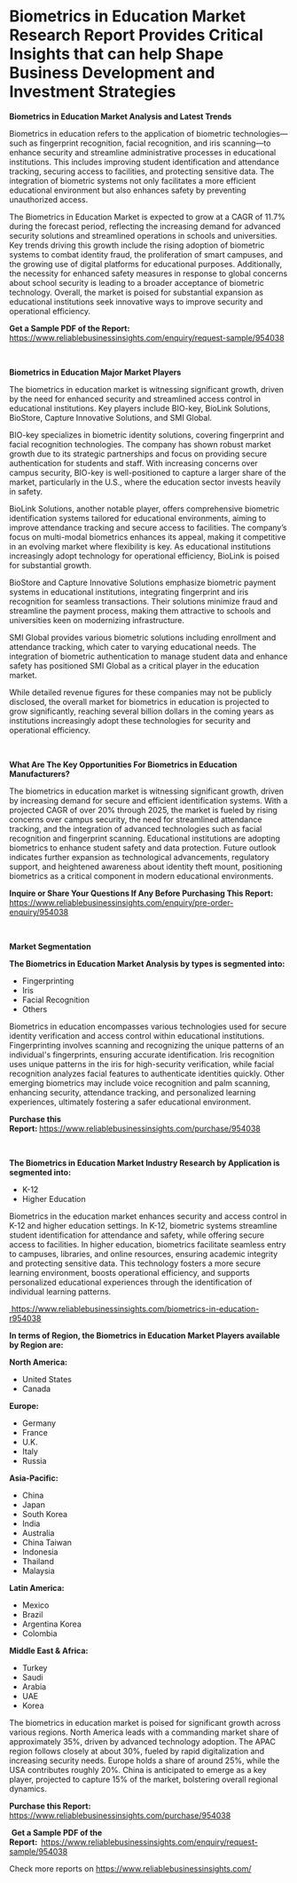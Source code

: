 <p><h1>Biometrics in Education Market Research Report Provides Critical Insights that can help Shape Business Development and Investment Strategies</h1></p><p><strong>Biometrics in Education Market Analysis and Latest Trends</strong></p>
<p><p>Biometrics in education refers to the application of biometric technologies—such as fingerprint recognition, facial recognition, and iris scanning—to enhance security and streamline administrative processes in educational institutions. This includes improving student identification and attendance tracking, securing access to facilities, and protecting sensitive data. The integration of biometric systems not only facilitates a more efficient educational environment but also enhances safety by preventing unauthorized access.</p><p>The Biometrics in Education Market is expected to grow at a CAGR of 11.7% during the forecast period, reflecting the increasing demand for advanced security solutions and streamlined operations in schools and universities. Key trends driving this growth include the rising adoption of biometric systems to combat identity fraud, the proliferation of smart campuses, and the growing use of digital platforms for educational purposes. Additionally, the necessity for enhanced safety measures in response to global concerns about school security is leading to a broader acceptance of biometric technology. Overall, the market is poised for substantial expansion as educational institutions seek innovative ways to improve security and operational efficiency.</p></p>
<p><strong>Get a Sample PDF of the Report:&nbsp;</strong> <a href="https://www.reliablebusinessinsights.com/enquiry/request-sample/954038?utm_campaign=3273&utm_medium=2&utm_source=Github&utm_content=ia&utm_term=07032025&utm_id=biometrics-in-education">https://www.reliablebusinessinsights.com/enquiry/request-sample/954038</a></p>
<p>&nbsp;</p>
<p><strong>Biometrics in Education Major Market Players</strong></p>
<p><p>The biometrics in education market is witnessing significant growth, driven by the need for enhanced security and streamlined access control in educational institutions. Key players include BIO-key, BioLink Solutions, BioStore, Capture Innovative Solutions, and SMI Global.</p><p>BIO-key specializes in biometric identity solutions, covering fingerprint and facial recognition technologies. The company has shown robust market growth due to its strategic partnerships and focus on providing secure authentication for students and staff. With increasing concerns over campus security, BIO-key is well-positioned to capture a larger share of the market, particularly in the U.S., where the education sector invests heavily in safety.</p><p>BioLink Solutions, another notable player, offers comprehensive biometric identification systems tailored for educational environments, aiming to improve attendance tracking and secure access to facilities. The company’s focus on multi-modal biometrics enhances its appeal, making it competitive in an evolving market where flexibility is key. As educational institutions increasingly adopt technology for operational efficiency, BioLink is poised for substantial growth.</p><p>BioStore and Capture Innovative Solutions emphasize biometric payment systems in educational institutions, integrating fingerprint and iris recognition for seamless transactions. Their solutions minimize fraud and streamline the payment process, making them attractive to schools and universities keen on modernizing infrastructure.</p><p>SMI Global provides various biometric solutions including enrollment and attendance tracking, which cater to varying educational needs. The integration of biometric authentication to manage student data and enhance safety has positioned SMI Global as a critical player in the education market. </p><p>While detailed revenue figures for these companies may not be publicly disclosed, the overall market for biometrics in education is projected to grow significantly, reaching several billion dollars in the coming years as institutions increasingly adopt these technologies for security and operational efficiency.</p></p>
<p>&nbsp;</p>
<p><strong>What Are The Key Opportunities For Biometrics in Education Manufacturers?</strong></p>
<p><p>The biometrics in education market is witnessing significant growth, driven by increasing demand for secure and efficient identification systems. With a projected CAGR of over 20% through 2025, the market is fueled by rising concerns over campus security, the need for streamlined attendance tracking, and the integration of advanced technologies such as facial recognition and fingerprint scanning. Educational institutions are adopting biometrics to enhance student safety and data protection. Future outlook indicates further expansion as technological advancements, regulatory support, and heightened awareness about identity theft mount, positioning biometrics as a critical component in modern educational environments.</p></p>
<p><strong>Inquire or Share Your Questions If Any Before Purchasing This Report:</strong> <a href="https://www.reliablebusinessinsights.com/enquiry/pre-order-enquiry/954038?utm_campaign=3273&utm_medium=2&utm_source=Github&utm_content=ia&utm_term=07032025&utm_id=biometrics-in-education">https://www.reliablebusinessinsights.com/enquiry/pre-order-enquiry/954038</a></p>
<p>&nbsp;</p>
<p><strong>Market Segmentation</strong></p>
<p><strong>The Biometrics in Education Market Analysis by types is segmented into:</strong></p>
<p><ul><li>Fingerprinting</li><li>Iris</li><li>Facial Recognition</li><li>Others</li></ul></p>
<p><p>Biometrics in education encompasses various technologies used for secure identity verification and access control within educational institutions. Fingerprinting involves scanning and recognizing the unique patterns of an individual's fingerprints, ensuring accurate identification. Iris recognition uses unique patterns in the iris for high-security verification, while facial recognition analyzes facial features to authenticate identities quickly. Other emerging biometrics may include voice recognition and palm scanning, enhancing security, attendance tracking, and personalized learning experiences, ultimately fostering a safer educational environment.</p></p>
<p><strong>Purchase this Report:&nbsp;</strong><a href="https://www.reliablebusinessinsights.com/purchase/954038?utm_campaign=3273&utm_medium=2&utm_source=Github&utm_content=ia&utm_term=07032025&utm_id=biometrics-in-education">https://www.reliablebusinessinsights.com/purchase/954038</a></p>
<p>&nbsp;</p>
<p><strong>The Biometrics in Education Market Industry Research by Application is segmented into:</strong></p>
<p><ul><li>K-12</li><li>Higher Education</li></ul></p>
<p><p>Biometrics in the education market enhances security and access control in K-12 and higher education settings. In K-12, biometric systems streamline student identification for attendance and safety, while offering secure access to facilities. In higher education, biometrics facilitate seamless entry to campuses, libraries, and online resources, ensuring academic integrity and protecting sensitive data. This technology fosters a more secure learning environment, boosts operational efficiency, and supports personalized educational experiences through the identification of individual learning patterns.</p></p>
<p><a href="https://www.reliablebusinessinsights.com/biometrics-in-education-r954038?utm_campaign=3273&utm_medium=2&utm_source=Github&utm_content=ia&utm_term=07032025&utm_id=biometrics-in-education">&nbsp;https://www.reliablebusinessinsights.com/biometrics-in-education-r954038</a></p>
<p><strong>In terms of Region, the Biometrics in Education Market Players available by Region are:</strong></p>
<p>
    <p> <strong> North America: </strong>
        <ul>
            <li>United States</li>
            <li>Canada</li>
        </ul>
        </p> 
    <p> <strong> Europe: </strong>
        <ul>
            <li>Germany</li>
            <li>France</li>
            <li>U.K.</li>
            <li>Italy</li>
            <li>Russia</li>
        </ul>
        </p> 
    <p> <strong> Asia-Pacific: </strong>
        <ul>
            <li>China</li>
            <li>Japan</li>
            <li>South Korea</li>
            <li>India</li>
            <li>Australia</li>
            <li>China Taiwan</li>
            <li>Indonesia</li>
            <li>Thailand</li>
            <li>Malaysia</li>
        </ul>
        </p> 
    <p> <strong> Latin America: </strong>
        <ul>
            <li>Mexico</li>
            <li>Brazil</li>
            <li>Argentina Korea</li>
            <li>Colombia</li>
        </ul>
        </p> 
    <p> <strong> Middle East & Africa: </strong>
        <ul>
            <li>Turkey</li>
            <li>Saudi</li>
            <li>Arabia</li>
            <li>UAE</li>
            <li>Korea</li>
        </ul>
    </p>
    </p>
<p><p>The biometrics in education market is poised for significant growth across various regions. North America leads with a commanding market share of approximately 35%, driven by advanced technology adoption. The APAC region follows closely at about 30%, fueled by rapid digitalization and increasing security needs. Europe holds a share of around 25%, while the USA contributes roughly 20%. China is anticipated to emerge as a key player, projected to capture 15% of the market, bolstering overall regional dynamics.</p></p>
<p><strong>Purchase this Report: </strong><a href="https://www.reliablebusinessinsights.com/purchase/954038?utm_campaign=3273&utm_medium=2&utm_source=Github&utm_content=ia&utm_term=07032025&utm_id=biometrics-in-education">https://www.reliablebusinessinsights.com/purchase/954038</a></p>
<p>&nbsp;<strong>Get a Sample PDF of the Report:&nbsp;&nbsp;</strong><a href="https://www.reliablebusinessinsights.com/enquiry/request-sample/954038?utm_campaign=3273&utm_medium=2&utm_source=Github&utm_content=ia&utm_term=07032025&utm_id=biometrics-in-education">https://www.reliablebusinessinsights.com/enquiry/request-sample/954038</a></p>
<p><strong></strong></p>
<p>Check more reports on <a href="https://www.reliablebusinessinsights.com/?utm_campaign=3273&utm_medium=2&utm_source=Github&utm_content=ia&utm_term=07032025&utm_id=biometrics-in-education">https://www.reliablebusinessinsights.com/</a></p>